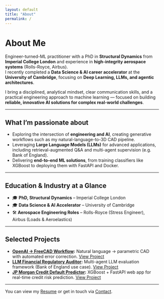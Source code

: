 ```yaml
---
layout: default
title: "About"
permalink: /
---
```


# About Me

Engineer-turned-ML practitioner with a PhD in **Structural Dynamics** from **Imperial College London** and experience in **high-integrity aerospace systems** (Rolls-Royce, Airbus).  
I recently completed a **Data Science & AI career accelerator** at the **University of Cambridge**, focusing on **Deep Learning, LLMs, and agentic architectures**.  

I bring a disciplined, analytical mindset, clear communication skills, and a practical engineering approach to machine learning — focused on building **reliable, innovative AI solutions for complex real-world challenges**.

---

## What I’m passionate about

- Exploring the intersection of **engineering and AI**, creating generative workflows such as my natural-language-to-3D CAD pipeline.  
- Leveraging **Large Language Models (LLMs)** for advanced applications, including retrieval-augmented Q&A and multi-agent supervision (e.g. Bank of England).  
- Delivering **end-to-end ML solutions**, from training classifiers like XGBoost to deploying them with FastAPI and Docker.  

---

## Education & Industry at a Glance
- 🎓 **PhD, Structural Dynamics** – Imperial College London  
- 🎓 **Data Science & AI Accelerator** – University of Cambridge  
- 🛠 **Aerospace Engineering Roles** – Rolls-Royce (Stress Engineer), Airbus (Loads & Aeroelastics)  

---

## Selected Projects

- **[OpenAI → FreeCAD Workflow](/projects/openai-to-freecad-workflow/):** Natural language → parametric CAD with automated error correction. [View Project](/projects/openai-to-freecad-workflow/)  
- **[LLM Financial Regulatory Auditor](/projects/llm-financial-regulatory-auditor/):** Multi-agent LLM evaluation framework (Bank of England use case). [View Project](/projects/llm-financial-regulatory-auditor/)  
- **[JP Morgan Credit Default Predictor](/projects/jpmorgan-credit-default-app/):** XGBoost + FastAPI web app for real-time credit risk prediction. [View Project](/projects/jpmorgan-credit-default-app/)  

---

You can view my [Resume](/resume) or get in touch via [Contact](/contact).
